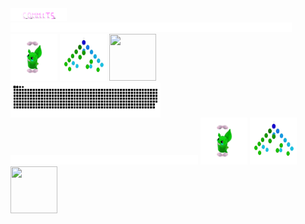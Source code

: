 <div>
    <div display = "inline-block">
        <img src = "./assets/commits.svg" width="90px" height="20px" />
        <img src = "./assets/400.png" width="450px" height="15px"/>
        <img src = "./assets/grimLeaper.gif" width="75px" height="75px"/>
        <img src = "./assets/binaryTree.gif" width="75px" height="75px"/>
        <img src = "./assets/butterfree.gif" width="75px" height="75px"/>
    </div>
    <div display = "inline-block">
        <img align="left" src="contributions.svg" width="240px" height="56px"  />
         <img src = "./assets/400.png" width="300px" height="15px"/>
        <img src = "./assets/grimLeaper.gif" width="75px" height="75px"/>
        <img src = "./assets/binaryTree.gif" width="75px" height="75px"/>
        <img src = "./assets/butterfree.gif" width="75px" height="75px"/>
    </div>
</div>
